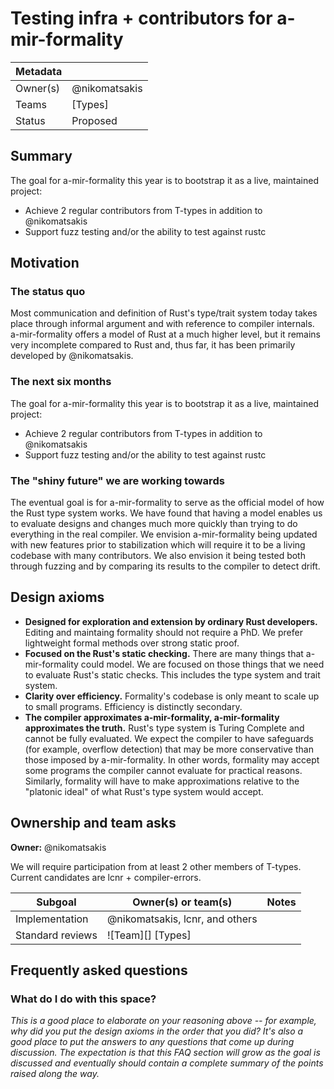 # Testing infra + contributors for a-mir-formality

| Metadata |                |
| -------- | -------------- |
| Owner(s) | @nikomatsakis |
| Teams    | [Types]        |
| Status   | Proposed       |

## Summary

The goal for a-mir-formality this year is to bootstrap it as a live, maintained project:

* Achieve 2 regular contributors from T-types in addition to @nikomatsakis
* Support fuzz testing and/or the ability to test against rustc

## Motivation

### The status quo

Most communication and definition of Rust's type/trait system today takes place through informal argument and with reference to compiler internals. a-mir-formality offers a model of Rust at a much higher level, but it remains very incomplete compared to Rust and, thus far, it has been primarily developed by @nikomatsakis.

### The next six months

The goal for a-mir-formality this year is to bootstrap it as a live, maintained project:

* Achieve 2 regular contributors from T-types in addition to @nikomatsakis
* Support fuzz testing and/or the ability to test against rustc

### The "shiny future" we are working towards

The eventual goal is for a-mir-formality to serve as the official model of how the Rust type system works.
We have found that having a model enables us to evaluate designs and changes much more quickly than trying to do everything in the real compiler.
We envision a-mir-formality being updated with new features prior to stabilization which will require it to be a living codebase with many contributors.
We also envision it being tested both through fuzzing and by comparing its results to the compiler to detect drift.

## Design axioms

* **Designed for exploration and extension by ordinary Rust developers.** Editing and maintaing formality should not require a PhD. We prefer lightweight formal methods over strong static proof.
* **Focused on the Rust's static checking.** There are many things that a-mir-formality could model. We are focused on those things that we need to evaluate Rust's static checks. This includes the type system and trait system.
* **Clarity over efficiency.** Formality's codebase is only meant to scale up to small programs. Efficiency is distinctly secondary.
* **The compiler approximates a-mir-formality, a-mir-formality approximates the truth.** Rust's type system is Turing Complete and cannot be fully evaluated. We expect the compiler to have safeguards (for example, overflow detection) that may be more conservative than those imposed by a-mir-formality. In other words, formality may accept some programs the compiler cannot evaluate for practical reasons. Similarly, formality will have to make approximations relative to the "platonic ideal" of what Rust's type system would accept.

## Ownership and team asks

**Owner:** @nikomatsakis

We will require participation from at least 2 other members of T-types. Current candidates are lcnr + compiler-errors.

| Subgoal          | Owner(s) or team(s)            | Notes |
| ---------------- | ------------------------------ | ----- |
| Implementation   | @nikomatsakis, lcnr, and others |       |
| Standard reviews | ![Team][] [Types]              |       |

## Frequently asked questions

### What do I do with this space?

*This is a good place to elaborate on your reasoning above -- for example, why did you put the design axioms in the order that you did? It's also a good place to put the answers to any questions that come up during discussion. The expectation is that this FAQ section will grow as the goal is discussed and eventually should contain a complete summary of the points raised along the way.*